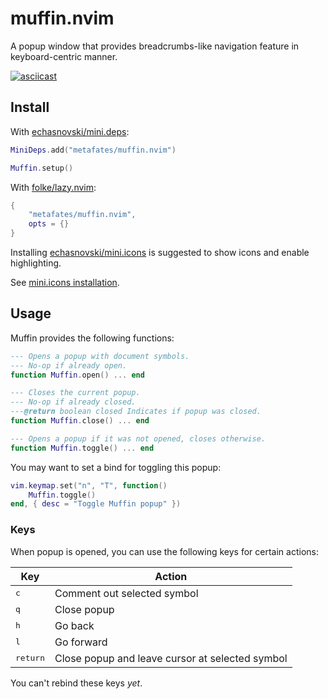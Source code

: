 # muffin.nvim

A popup window that provides breadcrumbs-like navigation feature in keyboard-centric manner.

[![asciicast](https://asciinema.org/a/726401.svg)](https://asciinema.org/a/726401)

## Install

With [echasnovski/mini.deps]:

```lua
MiniDeps.add("metafates/muffin.nvim")

Muffin.setup()
```

With [folke/lazy.nvim]:

```lua
{
    "metafates/muffin.nvim",
    opts = {}
}
```

Installing [echasnovski/mini.icons] is suggested to show icons and enable highlighting.

See [mini.icons installation](https://github.com/echasnovski/mini.icons?tab=readme-ov-file#installation).

## Usage

Muffin provides the following functions:

```lua
--- Opens a popup with document symbols.
--- No-op if already open.
function Muffin.open() ... end

--- Closes the current popup.
--- No-op if already closed.
---@return boolean closed Indicates if popup was closed.
function Muffin.close() ... end

--- Opens a popup if it was not opened, closes otherwise.
function Muffin.toggle() ... end
```

You may want to set a bind for toggling this popup:

```lua
vim.keymap.set("n", "T", function()
    Muffin.toggle()
end, { desc = "Toggle Muffin popup" })
```

### Keys

When popup is opened, you can use the following keys for certain actions:

| Key | Action |
| --- | ------ |
| <kbd>c</kbd> | Comment out selected symbol |
| <kbd>q</kbd> | Close popup |
| <kbd>h</kbd> | Go back |
| <kbd>l</kbd> | Go forward |
| <kbd>return</kbd> | Close popup and leave cursor at selected symbol |

You can't rebind these keys _yet_.

[echasnovski/mini.icons]: https://github.com/echasnovski/mini.nvim/blob/main/readmes/mini-icons.md
[folke/lazy.nvim]: https://github.com/folke/lazy.nvim
[echasnovski/mini.deps]: https://github.com/echasnovski/mini.nvim/blob/main/readmes/mini-deps.md
